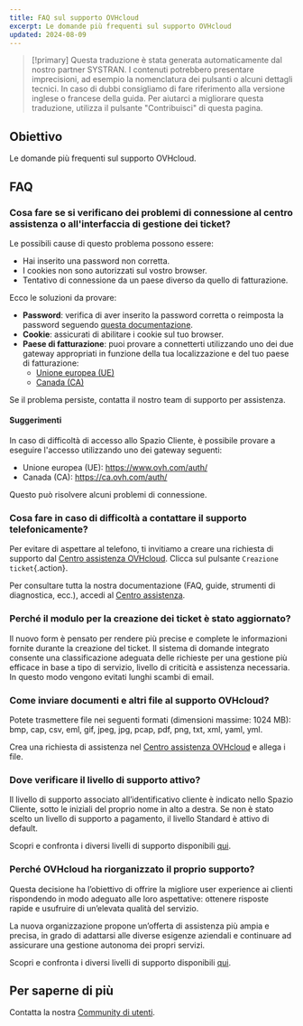 ```yaml
---
title: FAQ sul supporto OVHcloud
excerpt: Le domande più frequenti sul supporto OVHcloud
updated: 2024-08-09
---
```


> [!primary]
> Questa traduzione è stata generata automaticamente dal nostro partner SYSTRAN. I contenuti potrebbero presentare imprecisioni, ad esempio la nomenclatura dei pulsanti o alcuni dettagli tecnici. In caso di dubbi consigliamo di fare riferimento alla versione inglese o francese della guida. Per aiutarci a migliorare questa traduzione, utilizza il pulsante "Contribuisci" di questa pagina.
>

## Obiettivo

Le domande più frequenti sul supporto OVHcloud.

<a name="sso"></a>

## FAQ

### Cosa fare se si verificano dei problemi di connessione al centro assistenza o all'interfaccia di gestione dei ticket?

Le possibili cause di questo problema possono essere:

- Hai inserito una password non corretta.
- I cookies non sono autorizzati sul vostro browser.
- Tentativo di connessione da un paese diverso da quello di fatturazione.

Ecco le soluzioni da provare:

- **Password**: verifica di aver inserito la password corretta o reimposta la password seguendo [questa documentazione](/pages/account_and_service_management/account_information/manage-ovh-password#lost-password).
- **Cookie**: assicurati di abilitare i cookie sul tuo browser.
- **Paese di fatturazione**: puoi provare a connetterti utilizzando uno dei due gateway appropriati in funzione della tua localizzazione e del tuo paese di fatturazione:
    - [Unione europea (UE)](https://help.ovhcloud.com/login_with_sso.do?glide_sso_id=5e9c81e66886e8901e111f908472f1e2)
    - [Canada (CA)](http://help.ovhcloud.com/login_with_sso.do?glide_sso_id=e6292c24e02bb050476bf14567ec5ef1)

Se il problema persiste, contatta il nostro team di supporto per assistenza.

#### Suggerimenti

In caso di difficoltà di accesso allo Spazio Cliente, è possibile provare a eseguire l'accesso utilizzando uno dei gateway seguenti:

- Unione europea (UE): <https://www.ovh.com/auth/>
- Canada (CA): <https://ca.ovh.com/auth/>

Questo può risolvere alcuni problemi di connessione.

### Cosa fare in caso di difficoltà a contattare il supporto telefonicamente?

Per evitare di aspettare al telefono, ti invitiamo a creare una richiesta di supporto dal [Centro assistenza OVHcloud](https://help.ovhcloud.com/csm?id=csm_get_help). Clicca sul pulsante `Creazione ticket`{.action}.

Per consultare tutta la nostra documentazione (FAQ, guide, strumenti di diagnostica, ecc.), accedi al [Centro assistenza](https://help.ovhcloud.com/csm/it-documentation?id=kb_home).

### Perché il modulo per la creazione dei ticket è stato aggiornato?

Il nuovo form è pensato per rendere più precise e complete le informazioni fornite durante la creazione del ticket. Il sistema di domande integrato consente una classificazione adeguata delle richieste per una gestione più efficace in base a tipo di servizio, livello di criticità e assistenza necessaria. In questo modo vengono evitati lunghi scambi di email.

### Come inviare documenti e altri file al supporto OVHcloud?

Potete trasmettere file nei seguenti formati (dimensioni massime: 1024 MB): bmp, cap, csv, eml, gif, jpeg, jpg, pcap, pdf, png, txt, xml, yaml, yml.

Crea una richiesta di assistenza nel [Centro assistenza OVHcloud](https://help.ovhcloud.com/csm?id=csm_get_help) e allega i file.

### Dove verificare il livello di supporto attivo?

Il livello di supporto associato all’identificativo cliente è indicato nello Spazio Cliente, sotto le iniziali del proprio nome in alto a destra. Se non è stato scelto un livello di supporto a pagamento, il livello Standard è attivo di default.

Scopri e confronta i diversi livelli di supporto disponibili [qui](/links/support).

### Perché OVHcloud ha riorganizzato il proprio supporto?

Questa decisione ha l’obiettivo di offrire la migliore user experience ai clienti rispondendo in modo adeguato alle loro aspettative: ottenere risposte rapide e usufruire di un’elevata qualità del servizio.

La nuova organizzazione propone un’offerta di assistenza più ampia e precisa, in grado di adattarsi alle diverse esigenze aziendali e continuare ad assicurare una gestione autonoma dei propri servizi.

Scopri e confronta i diversi livelli di supporto disponibili [qui](/links/support).

## Per saperne di più

Contatta la nostra [Community di utenti](/links/community).